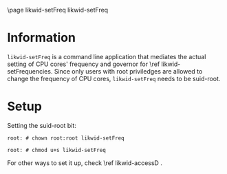 \page likwid-setFreq likwid-setFreq

<H1>Information</H1>
<CODE>likwid-setFreq</CODE> is a command line application that mediates the actual setting of CPU cores' frequency and governor for \ref likwid-setFrequencies. Since only users with root priviledges are allowed to change the frequency of CPU cores, <CODE>likwid-setFreq</CODE> needs to be suid-root.

<H1>Setup</H1>
Setting the suid-root bit:<BR>
<CODE>
root: # chown root:root likwid-setFreq<BR>
root: # chmod u+s likwid-setFreq
</CODE>

For other ways to set it up, check \ref likwid-accessD .
